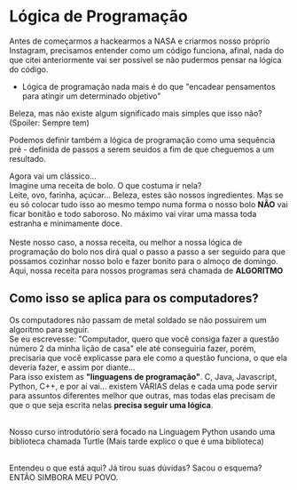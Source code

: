 # Lógica de Programação
Antes de começarmos a hackearmos a NASA e criarmos nosso próprio Instagram, precisamos entender como um código funciona, afinal, nada do que citei anteriormente vai ser possível se não pudermos pensar na lógica do código.
- Lógica de programação nada mais é do que "encadear pensamentos para atingir um determinado objetivo"

Beleza, mas não existe algum significado mais simples que isso não?<br>
(Spoiler: Sempre tem)

Podemos definir também a lógica de programação como uma sequência pré - definida de passos a serem seuidos a fim de que cheguemos a um resultado.<br>

Agora vai um clássico... <br>
Imagine uma receita de bolo. O que costuma ir nela?<br>
Leite, ovo, farinha, açúcar... Beleza, estes são nossos ingredientes. Mas se eu só colocar tudo isso ao mesmo tempo numa forma o nosso bolo <strong>NÃO</strong> vai ficar bonitão e todo saboroso. No máximo vai virar uma massa toda estranha e minimamente doce.<br>
<br> Neste nosso caso, a nossa receita, ou melhor a nossa lógica de programação do bolo nos dirá qual o passo a passo a ser seguido para que possamos cozinhar nosso bolo e fazer bonito para o almoço de domingo.
<br> Aqui, nossa receita para nossos programas será chamada de <strong> ALGORITMO </strong>

## Como isso se aplica para os computadores?
Os computadores não passam de metal soldado se não possuirem um algoritmo para seguir.<br>
Se eu escrevesse: "Computador, quero que você consiga fazer a questão número 2 da minha lição de casa" ele até conseguiria fazer, porém, precisaria que você explicasse para ele como a questão funciona, o que ela deveria fazer, e assim por diante...<br>
Para isso existem as <strong>"linguagens de programação"</strong>. C, Java, Javascript, Python, C++, e por aí vai... existem VÁRIAS delas e cada uma pode servir para assuntos diferentes melhor que outras, mas todas elas precisam de que o que seja escrita nelas <strong>precisa seguir uma lógica</strong>.

<br> Nosso curso introdutório será focado na Linguagem Python usando uma biblioteca chamada Turtle (Mais tarde explico o que é uma biblioteca)<br>

<br> Entendeu o que está aqui? Já tirou suas dúvidas? Sacou o esquema? ENTÃO SIMBORA MEU POVO.
